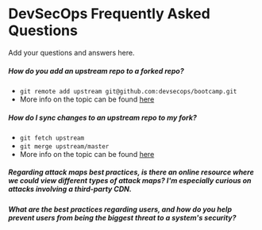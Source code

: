 # DevSecOps Frequently Asked Questions

Add your questions and answers here.

##### How do you add an upstream repo to a forked repo?
* `git remote add upstream git@github.com:devsecops/bootcamp.git`
* More info on the topic can be found [here](https://help.github.com/articles/configuring-a-remote-for-a-fork/)

##### How do I sync changes to an upstream repo to my fork?
* `git fetch upstream`
* `git merge upstream/master`
* More info on the topic can be found [here](https://help.github.com/articles/syncing-a-fork/)

##### Regarding attack maps best practices, is there an online resource where we could view different types of attack maps?  I'm especially curious on attacks involving a third-party CDN.

##### What are the best practices regarding users, and how do you help prevent users from being the biggest threat to a system's security?
